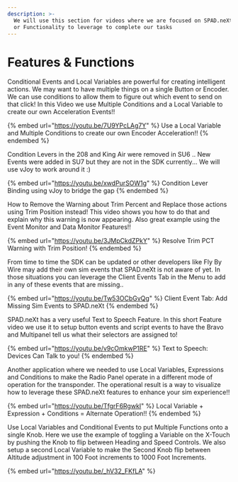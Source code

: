 ```yaml
---
description: >-
  We will use this section for videos where we are focused on SPAD.neXt Features
  or Functionality to leverage to complete our tasks
---
```


# Features & Functions

Conditional Events and Local Variables are powerful for creating intelligent actions.  We may want to have multiple things on a single Button or Encoder.  We can use conditions to allow them to figure out which event to send on that click!  In this Video we use Multiple Conditions and a Local Variable to create our own Acceleration Events!!

{% embed url="https://youtu.be/7U9YPcLAg7Y" %}
Use a Local Variable and Multiple Conditions to create our own Encoder Acceleration!!
{% endembed %}

Condition Levers in the 208 and King Air were removed in SU6 ..  New Events were added in SU7 but they are not in the SDK currently... We will use vJoy to work around it :)

{% embed url="https://youtu.be/xwdPurSOW1g" %}
Condition Lever Binding using vJoy to bridge the gap
{% endembed %}

How to Remove the Warning about Trim Percent and Replace those actions using Trim Position instead!  This video shows you how to do that and explain why this warning is now appearing.  Also great example using the Event Monitor and Data Monitor Features!! &#x20;

{% embed url="https://youtu.be/3JMpCkdZPkY" %}
Resolve Trim PCT Warning with Trim Position!
{% endembed %}

From time to time the SDK can be updated or other developers like Fly By Wire may add their own sim events that SPAD.neXt is not aware of yet.  In those situations you can leverage the Client Events Tab in the Menu to add in any of these events that are missing..

{% embed url="https://youtu.be/Tw53OCbGvQg" %}
Client Event Tab: Add Missing Sim Events to SPAD.neXt
{% endembed %}

SPAD.neXt has a very useful Text to Speech Feature.  In this short Feature video we use it to setup button events and script events to have the Bravo and Multipanel tell us what their selectors are assigned to!

{% embed url="https://youtu.be/v9cOmkwP1RE" %}
Text to Speech: Devices Can Talk to you!
{% endembed %}

Another application where we needed to use Local Variables, Expressions and Conditions to make the Radio Panel operate in a different mode of operation for the transponder.  The operational result is a way to visualize how to leverage these SPAD.neXt features to enhance your sim experience!!

{% embed url="https://youtu.be/TfgrF6RgwkI" %}
Local Variable + Expression + Conditions = Alternate Operation!!
{% endembed %}

Use Local Variables and Conditional Events to put Multiple Functions onto a single Knob.  Here we use the example of toggling a Variable on the X-Touch by pushing the Knob to flip between Heading and Speed Controls.  We also setup a second Local Variable to make the Second Knob flip between Altitude adjustment in 100 Foot increments to 1000 Foot Increments.

{% embed url="https://youtu.be/_hV32_FKfLA" %}
